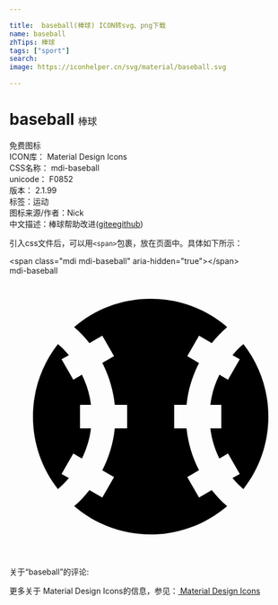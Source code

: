 ```yaml
---

title:  baseball(棒球) ICON转svg、png下载
name: baseball
zhTips: 棒球
tags: ["sport"]
search: 
image: https://iconhelper.cn/svg/material/baseball.svg

---
```


# baseball  <small style="font-size: 60%;font-weight: 100">棒球</small>


<div class="detail-page">
<p>
<span><span class="badge-success badge">免费图标</span> </span>
<br/>
<span>
ICON库：
<span class="badge-secondary badge">Material Design Icons</span> 
</span>
<br/>
<span>
CSS名称：
<span class="badge-secondary badge">mdi-baseball</span> 
</span>
<br/>
<span>
unicode：
<span class="badge-secondary badge">F0852</span> 
<copy-btn content='F0852' btn-title=""></copy-btn>
<copy-btn :content='String.fromCodePoint(parseInt("F0852", 16))' btn-title="复制U"></copy-btn>
</span>
<br/>
<span>
版本：
<span class="badge-secondary badge">2.1.99</span> 
</span><br/><span>标签：<span class="badge-light badge"><router-link to="/tags/sport.html">运动</router-link></span></span>
<br/>
<span>图标来源/作者：<span class="badge-light badge">Nick</span></span> 
<br/>
<span class="zh-detail">中文描述：<span class="badge-primary badge">棒球</span><span class="help-link"><span>帮助改进</span>(<a href="https://gitee.com/liuwave/icon-helper/edit/master/json/material/baseball.json" target="_blank" rel="noopener noreferrer">gitee</a><a href="https://github.com/liuwave/icon-helper/edit/master/json/material/baseball.json" target="_blank" rel="noopener noreferrer">github</a></span>)</span><br/>
</p>
</div>
<div class="alert alert-dark">
  <i class="mdi mdi-baseball mdi-48px"></i>
  <i class="mdi mdi-baseball mdi-36px"></i>
  <i class="mdi mdi-baseball mdi-24px"></i>
  <i class="mdi mdi-baseball mdi-18px"></i>
</div>
<div>
  <p>引入css文件后，可以用<code>&lt;span&gt;</code>包裹，放在页面中。具体如下所示：    
  </p>
  <div class="alert alert-primary" style="font-size: 14px">
    &lt;span class="mdi mdi-baseball" aria-hidden="true"&gt;&lt;/span&gt;
    <copy-btn content='<span class="mdi mdi-baseball" aria-hidden="true"></span>'></copy-btn>
  </div>
  <div class="alert alert-secondary">
    <i class="mdi mdi-baseball"
    style="font-size: 24px"
    aria-hidden="true"></i> mdi-baseball
    <copy-btn content="mdi-baseball" btn-title="复制图标名称"></copy-btn>
  </div>
</div>
<div id="svg" class="svg-wrap">
<svg xmlns="http://www.w3.org/2000/svg" viewBox="0 0 24 24"><path d="M12,2C9.5,2 7.25,2.9 5.5,4.4C6,4.81 6.41,5.27 6.8,5.76L7.89,5.13L8.89,6.87L7.89,7.44C8.45,8.53 8.82,9.73 8.95,11H10V12L10,13H8.95C8.82,14.27 8.45,15.47 7.89,16.56L8.89,17.13L7.89,18.87L6.8,18.24C6.41,18.73 6,19.19 5.5,19.6C7.25,21.1 9.5,22 12,22C14.5,22 16.75,21.1 18.5,19.6C18,19.19 17.59,18.73 17.19,18.24L16.11,18.87L15.11,17.13L16.11,16.55C15.55,15.47 15.18,14.27 15.05,13H14V11H15.05C15.18,9.73 15.55,8.53 16.11,7.45L15.11,6.87L16.11,5.13L17.19,5.76C17.59,5.27 18,4.81 18.5,4.4C16.75,2.9 14.5,2 12,2M4.12,5.85C2.79,7.55 2,9.68 2,12C2,14.32 2.79,16.45 4.12,18.15C4.46,17.87 4.76,17.55 5.05,17.22L4.43,16.87L5.43,15.13L6.16,15.56C6.55,14.77 6.82,13.91 6.93,13H6V12L6,11H6.93C6.82,10.09 6.55,9.23 6.16,8.44L5.43,8.87L4.43,7.13L5.05,6.78C4.76,6.45 4.46,6.13 4.12,5.85M19.88,5.85C19.54,6.13 19.24,6.45 18.95,6.78L19.57,7.13L18.57,8.87L17.84,8.44C17.45,9.23 17.18,10.09 17.07,11H18V13H17.07C17.18,13.91 17.45,14.77 17.84,15.56L18.57,15.13L19.57,16.87L18.95,17.22C19.24,17.55 19.54,17.87 19.88,18.15C21.21,16.45 22,14.32 22,12C22,9.68 21.21,7.55 19.88,5.85Z" /></svg>
</div>
<detail full-name='mdi-baseball'></detail>
<div>
<p>关于“baseball”的评论:</p>
</div>
<Vssue title="关于“baseball”的评论" ></Vssue>    
<div><p>更多关于 Material Design Icons的信息，参见：<a target="_blank" href="https://iconhelper.cn/material.html"> Material Design Icons</a>
</p></div>

